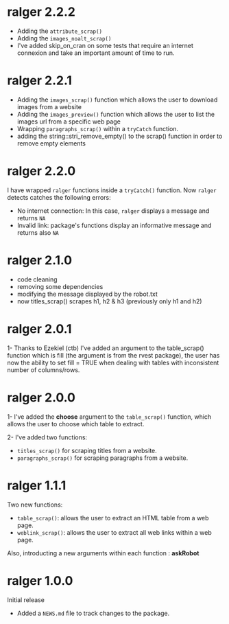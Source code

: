 # ralger 2.2.2

+ Adding the `attribute_scrap()` 
+ Adding the `images_noalt_scrap()`
+ I've added skip_on_cran on some tests that require an internet connexion and take an important amount of time to run. 


# ralger 2.2.1

+ Adding the `images_scrap()` function which allows the user to download images from a website
+ Adding the `images_preview()` function which allows the user to list the images url from a specific web page
+ Wrapping `paragraphs_scrap()` within a `tryCatch` function. 
+ adding the string::stri_remove_empty() to the scrap() function in order to remove empty elements


# ralger 2.2.0

I have wrapped `ralger` functions inside a `tryCatch()` function. Now `ralger` detects catches the following errors: 

+ No internet connection: In this case, `ralger` displays a message and returns `NA` 
+ Invalid link: package's functions display an informative message and returns also `NA`


# ralger 2.1.0

+ code cleaning 
+ removing some dependencies
+ modifying the message displayed by the robot.txt
+ now titles_scrap() scrapes h1, h2 & h3 (previously only h1 and h2)

# ralger 2.0.1

1- Thanks to Ezekiel (ctb) I've added an argument to the table_scrap() function which is fill (the argument is from the rvest package), the user has now the ability to set fill = TRUE when dealing with tables with inconsistent number of columns/rows. 


# ralger 2.0.0

1- I've added the __choose__ argument to the `table_scrap()` function, which allows the user to choose which table to extract.

2- I've added two  functions: 
+ `titles_scrap()` for scraping titles from a website. 
+ `paragraphs_scrap()` for scraping paragraphs from a website. 

# ralger 1.1.1

Two new functions: 
 - `table_scrap()`: allows the user to extract an HTML table from a web page.  
 - `weblink_scrap()`: allows the user to extract all web links within a web page. 
 
Also, introducting a new arguments within each function : __askRobot__





# ralger 1.0.0

Initial release

* Added a `NEWS.md` file to track changes to the package.
